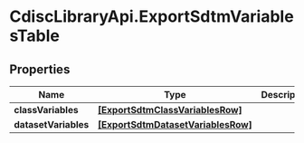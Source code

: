 # CdiscLibraryApi.ExportSdtmVariablesTable

## Properties

Name | Type | Description | Notes
------------ | ------------- | ------------- | -------------
**classVariables** | [**[ExportSdtmClassVariablesRow]**](ExportSdtmClassVariablesRow.md) |  | [optional] 
**datasetVariables** | [**[ExportSdtmDatasetVariablesRow]**](ExportSdtmDatasetVariablesRow.md) |  | [optional] 


